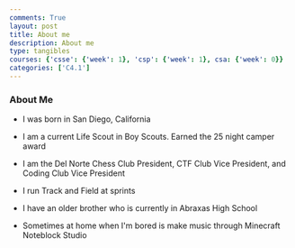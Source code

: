 ```yaml
---
comments: True
layout: post
title: About me
description: About me
type: tangibles
courses: {'csse': {'week': 1}, 'csp': {'week': 1}, csa: {'week': 0}}
categories: ['C4.1']
---
```


### About Me
- I was born in San Diego, California

- I am a current Life Scout in Boy Scouts. Earned the 25 night camper award

- I am the Del Norte Chess Club President, CTF Club Vice President, and Coding Club Vice President

- I run Track and Field at sprints

- I have an older brother who is currently in Abraxas High School

- Sometimes at home when I'm bored is make music through Minecraft Noteblock Studio